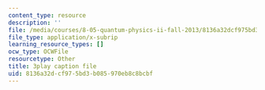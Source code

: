 ```yaml
---
content_type: resource
description: ''
file: /media/courses/8-05-quantum-physics-ii-fall-2013/8136a32dcf975bd3b085970eb8c8bcbf_r2NMWEsNcTs.vtt
file_type: application/x-subrip
learning_resource_types: []
ocw_type: OCWFile
resourcetype: Other
title: 3play caption file
uid: 8136a32d-cf97-5bd3-b085-970eb8c8bcbf
---
```

